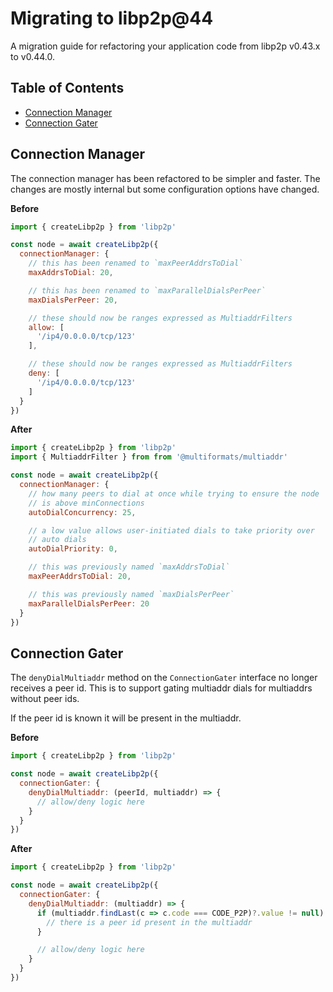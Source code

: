 # Migrating to libp2p@44 <!-- omit in toc -->

A migration guide for refactoring your application code from libp2p v0.43.x to v0.44.0.

## Table of Contents <!-- omit in toc -->

- [Connection Manager](#connection-manager)
- [Connection Gater](#connection-gater)

## Connection Manager

The connection manager has been refactored to be simpler and faster.  The changes
are mostly internal but some configuration options have changed.

**Before**

```js
import { createLibp2p } from 'libp2p'

const node = await createLibp2p({
  connectionManager: {
    // this has been renamed to `maxPeerAddrsToDial`
    maxAddrsToDial: 20,

    // this has been renamed to `maxParallelDialsPerPeer`
    maxDialsPerPeer: 20,

    // these should now be ranges expressed as MultiaddrFilters
    allow: [
      '/ip4/0.0.0.0/tcp/123'
    ],

    // these should now be ranges expressed as MultiaddrFilters
    deny: [
      '/ip4/0.0.0.0/tcp/123'
    ]
  }
})
```

**After**

```js
import { createLibp2p } from 'libp2p'
import { MultiaddrFilter } from from '@multiformats/multiaddr'

const node = await createLibp2p({
  connectionManager: {
    // how many peers to dial at once while trying to ensure the node
    // is above minConnections
    autoDialConcurrency: 25,

    // a low value allows user-initiated dials to take priority over
    // auto dials
    autoDialPriority: 0,

    // this was previously named `maxAddrsToDial`
    maxPeerAddrsToDial: 20,

    // this was previously named `maxDialsPerPeer`
    maxParallelDialsPerPeer: 20
  }
})
```

## Connection Gater

The `denyDialMultiaddr` method on the `ConnectionGater` interface no longer receives a peer id. This is to
support gating multiaddr dials for multiaddrs without peer ids.

If the peer id is known it will be present in the multiaddr.

**Before**

```js
import { createLibp2p } from 'libp2p'

const node = await createLibp2p({
  connectionGater: {
    denyDialMultiaddr: (peerId, multiaddr) => {
      // allow/deny logic here
    }
  }
})
```

**After**

```js
import { createLibp2p } from 'libp2p'

const node = await createLibp2p({
  connectionGater: {
    denyDialMultiaddr: (multiaddr) => {
      if (multiaddr.findLast(c => c.code === CODE_P2P)?.value != null) {
        // there is a peer id present in the multiaddr
      }

      // allow/deny logic here
    }
  }
})
```
